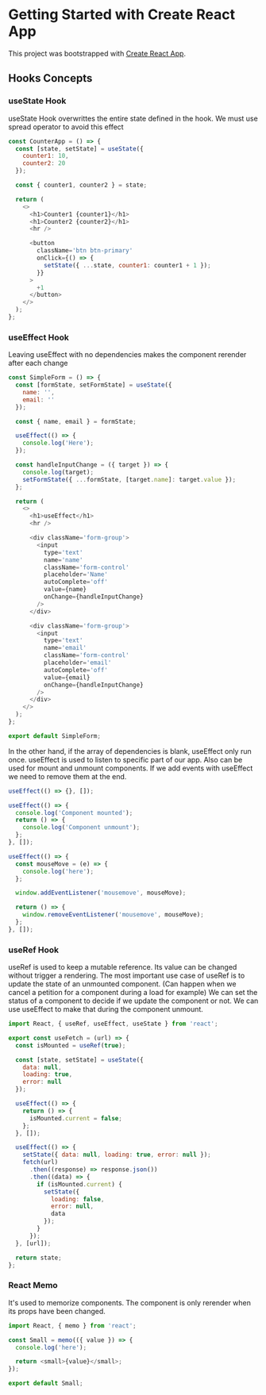 # Getting Started with Create React App

This project was bootstrapped with [Create React App](https://github.com/facebook/create-react-app).

## Hooks Concepts

### useState Hook

useState Hook overwrittes the entire state defined in the hook. We must use spread operator to avoid this effect

```javascript
const CounterApp = () => {
  const [state, setState] = useState({
    counter1: 10,
    counter2: 20
  });

  const { counter1, counter2 } = state;

  return (
    <>
      <h1>Counter1 {counter1}</h1>
      <h1>Counter2 {counter2}</h1>
      <hr />

      <button
        className='btn btn-primary'
        onClick={() => {
          setState({ ...state, counter1: counter1 + 1 });
        }}
      >
        +1
      </button>
    </>
  );
};
```

### useEffect Hook

Leaving useEffect with no dependencies makes the component rerender after each change

```javascript
const SimpleForm = () => {
  const [formState, setFormState] = useState({
    name: '',
    email: ''
  });

  const { name, email } = formState;

  useEffect(() => {
    console.log('Here');
  });

  const handleInputChange = ({ target }) => {
    console.log(target);
    setFormState({ ...formState, [target.name]: target.value });
  };

  return (
    <>
      <h1>useEffect</h1>
      <hr />

      <div className='form-group'>
        <input
          type='text'
          name='name'
          className='form-control'
          placeholder='Name'
          autoComplete='off'
          value={name}
          onChange={handleInputChange}
        />
      </div>

      <div className='form-group'>
        <input
          type='text'
          name='email'
          className='form-control'
          placeholder='email'
          autoComplete='off'
          value={email}
          onChange={handleInputChange}
        />
      </div>
    </>
  );
};

export default SimpleForm;
```

In the other hand, if the array of dependencies is blank, useEffect only run once. useEffect is used to listen to specific part of our app.
Also can be used for mount and unmount components. If we add events with useEffect we need to remove them at the end.

```javascript
useEffect(() => {}, []);

useEffect(() => {
  console.log('Component mounted');
  return () => {
    console.log('Component unmount');
  };
}, []);

useEffect(() => {
  const mouseMove = (e) => {
    console.log('here');
  };

  window.addEventListener('mousemove', mouseMove);

  return () => {
    window.removeEventListener('mousemove', mouseMove);
  };
}, []);
```

### useRef Hook

useRef is used to keep a mutable reference. Its value can be changed without trigger a rendering.
The most important use case of useRef is to update the state of an unmounted component. (Can happen when we cancel a petition for a component during a load for example)
We can set the status of a component to decide if we update the component or not. We can use useEffect to make that during the component unmount.

```javascript
import React, { useRef, useEffect, useState } from 'react';

export const useFetch = (url) => {
  const isMounted = useRef(true);

  const [state, setState] = useState({
    data: null,
    loading: true,
    error: null
  });

  useEffect(() => {
    return () => {
      isMounted.current = false;
    };
  }, []);

  useEffect(() => {
    setState({ data: null, loading: true, error: null });
    fetch(url)
      .then((response) => response.json())
      .then((data) => {
        if (isMounted.current) {
          setState({
            loading: false,
            error: null,
            data
          });
        }
      });
  }, [url]);

  return state;
};
```

### React Memo

It's used to memorize components. The component is only rerender when its props have been changed.

```javascript
import React, { memo } from 'react';

const Small = memo(({ value }) => {
  console.log('here');

  return <small>{value}</small>;
});

export default Small;
```
